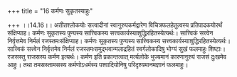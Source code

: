 +++
title = "16 कर्मणः सुकृतस्याहुः"

+++
।।14.16।। अतीतश्लोकयोः सत्त्वादीनां स्वानुरुपकर्मद्वारेण
विचित्रफलहेतुत्वस्य प्रतिपादकयोरर्थं संक्षिप्याह। कर्मणः सुकृतस्य
पुण्यस्य सात्त्विकस्य सत्त्वकार्यस्याशुद्धिरहितस्येत्यर्थः। सात्त्विकं
सत्त्वेन निर्वृत्तमेव निर्मलं रजस्तमःसंक्षिप्याह। कर्मणः सुकृतस्य
पुण्यस्य सात्त्विकस्य सत्त्वकार्यस्याशुद्धिरहितस्येत्यर्थः। सात्त्विकं
सत्त्वेन निर्वृत्तमेव निर्मलं रजस्तमःसमुद्भवान्मलाद्रहितं स्वर्गलोकादिषु
भोग्यं सुखं फलमाहुः शिष्टाः। रजसस्तु राजसस्य कर्मण इत्यर्थः। कर्मण इति
प्रकान्तत्वात् मर्त्यलोके भुज्यमानं कारणानुरुपं राजसं दुःखमेव आहुः। तथा
तमसस्तामसस्य कर्मणोऽधर्मस्य पश्वादियोनिषु परिदृश्यमानमज्ञानं फलमाहुः।
